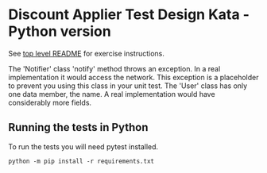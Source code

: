 # Discount Applier Test Design Kata - Python version

See [top level README](../README.md) for exercise instructions.

The 'Notifier' class 'notify' method throws an exception. In a real implementation it would access the network. This exception is a placeholder to prevent you using this class in your unit test. The 'User' class has only one data member, the name. A real implementation would have considerably more fields.

## Running the tests in Python

To run the tests you will need pytest installed. 

    python -m pip install -r requirements.txt

